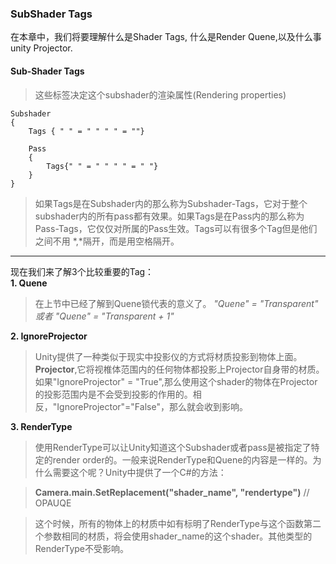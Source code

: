 ### SubShader Tags
在本章中，我们将要理解什么是Shader Tags, 什么是Render Quene,以及什么事unity Projector.

#### Sub-Shader Tags
>这些标签决定这个subshader的渲染属性(Rendering properties)

```
Subshader
{
    Tags { " " = " " " " = ""}

    Pass
    {
        Tags{" " = " " " " = " "}
    }
}
```
>如果Tags是在Subshader内的那么称为Subshader-Tags，它对于整个subshader内的所有pass都有效果。如果Tags是在Pass内的那么称为Pass-Tags，它仅仅对所属的Pass生效。Tags可以有很多个Tag但是他们之间不用 *,*隔开，而是用空格隔开。

---
现在我们来了解3个比较重要的Tag：  
**1. Quene**
>在上节中已经了解到Quene锁代表的意义了。 
*"Quene" = "Transparent" 或者 "Quene" = "Transparent + 1"*

**2. IgnoreProjector**
>Unity提供了一种类似于现实中投影仪的方式将材质投影到物体上面。**Projector**,它将视椎体范围内的任何物体都投影上Projector自身带的材质。如果"IgnoreProjector" = "True",那么使用这个shader的物体在Projector的投影范围内是不会受到投影的作用的。相反，"IgnoreProjector"="False"，那么就会收到影响。

**3. RenderType**
>使用RenderType可以让Unity知道这个Subshader或者pass是被指定了特定的render order的。一般来说RenderType和Quene的内容是一样的。为什么需要这个呢？Unity中提供了一个C#的方法：

>**Camera.main.SetReplacement("shader_name", "rendertype")** // OPAUQE

>这个时候，所有的物体上的材质中如有标明了RenderType与这个函数第二个参数相同的材质，将会使用shader_name的这个shader。其他类型的RenderType不受影响。
